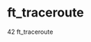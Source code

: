 # ft_traceroute

<!--
#field
Learning

#groups
42

#languages
C

#frames and libs

-->

42 ft_traceroute
